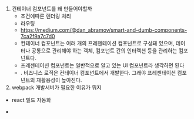 

1. 컨테이너 컴포넌트를 왜 만들어야할까
    - 조건에따른 렌더링 처리
    - 라우팅
    - https://medium.com/@dan_abramov/smart-and-dumb-components-7ca2f9a7c7d0
    - 컨테이너 컴포넌트는 여러 개의 프레젠테이션 컴포넌트로 구성돼 있으며, 데이터나 공통으로 관리해야 하는 객체, 컴포넌트 간의 인터랙션 등을 관리하는 컴포넌트다. 
    -  프레젠테이션 컴포넌트는 일반적으로 알고 있는 UI 컴포넌트라 생각하면 된다
    - . 비즈니스 로직은 컨테이너 컴포넌트에서 개발한다. 그래야 프레젠테이션 컴포넌트의 재활용성이 높아진다.
2. webpack 개발서버가 필요한 이유가 뭐지
- react 빌드 자동화

- 